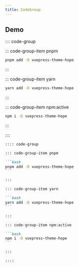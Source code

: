 ```yaml
---
title: CodeGroup
---
```


## Demo

:::: code-group

::: code-group-item pnpm

```bash
pnpm add -D vuepress-theme-hope
```

:::

::: code-group-item yarn

```bash
yarn add -D vuepress-theme-hope
```

:::

::: code-group-item npm:active

```bash
npm i -D vuepress-theme-hope
```

:::

::::

````md
:::: code-group

::: code-group-item pnpm

```bash
pnpm add -D vuepress-theme-hope
```

:::

::: code-group-item yarn

```bash
yarn add -D vuepress-theme-hope
```

:::

::: code-group-item npm:active

```bash
npm i -D vuepress-theme-hope
```

:::

::::
````
